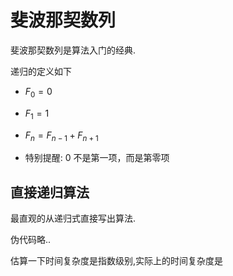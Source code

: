 # 斐波那契数列

斐波那契数列是算法入门的经典.

递归的定义如下

- $F_0 = 0$
- $F_1 = 1$
- $F_n = F_{n-1} + F_{n+1}$

- 特别提醒: 0 不是第一项，而是第零项

## 直接递归算法

最直观的从递归式直接写出算法.

伪代码略..

估算一下时间复杂度是指数级别,实际上的时间复杂度是 
